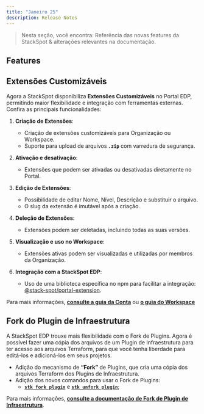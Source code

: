 ```yaml
---
title: "Janeiro 25"
description: Release Notes
---
```


> Nesta seção, você encontra: Referência das novas features da StackSpot & alterações relevantes na documentação.

## **Features** 

## **Extensões Customizáveis**

Agora a StackSpot disponibiliza **Extensões Customizáveis** no Portal EDP, permitindo maior flexibilidade e integração com ferramentas externas. Confira as principais funcionalidades:

1. **Criação de Extensões**:

   - Criação de extensões customizáveis para Organização ou Workspace.
   - Suporte para upload de arquivos **`.zip`** com varredura de segurança.

2. **Ativação e desativação**:

   - Extensões que podem ser ativadas ou desativadas diretamente no Portal.

3. **Edição de Extensões**:

   - Possibilidade de editar Nome, Nível, Descrição e substituir o arquivo.
   - O slug da extensão é imutável após a criação.

4. **Deleção de Extensões**:

   - Extensões podem ser deletadas, incluindo todas as suas versões.

5. **Visualização e uso no Workspace**:

   - Extensões ativas podem ser visualizadas e utilizadas por membros da Organização.

6. **Integração com a StackSpot EDP**:

   - Uso de uma biblioteca específica no npm para facilitar a integração: [@stack-spot/portal-extension](https://www.npmjs.com/package/@stack-spot/portal-extension).

Para mais informações, [**consulte a guia da Conta**](/en/home/account/guides/extensions) ou [**o guia do Workspace**](/en/home/workspace/visualize-extension)


## **Fork do Plugin de Infraestrutura**

A StackSpot EDP trouxe mais flexibilidade com o Fork de Plugins. Agora é possível fazer uma cópia dos arquivos de um Plugin de Infraestrutura para ter acesso aos arquivos Terraform, para que você tenha liberdade para editá-los e adicioná-los em seus projetos.

- Adição do mecanismo de **“Fork”** de Plugins, que cria uma cópia dos arquivos Terraform dos Plugins de Infraestrutura.
- Adição dos novos comandos para usar o Fork de Plugins:
    - [**`stk fork plugin`**](/home/stk-cli/commands/plugin-commands#stk-fork-plugin) e [**`stk unfork plugin`**](/home/stk-cli/commands/plugin-commands#stk-unfork-plugin);

Para mais informações, [**consulte a documentação de Fork de Plugin de Infraestrutura**](/create-use/create-content/plugin/infra-plugin-fork).